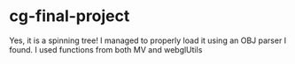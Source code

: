 # cg-final-project

Yes, it is a spinning tree! I managed to properly load it using an OBJ parser I found. I used functions from both MV and webglUtils